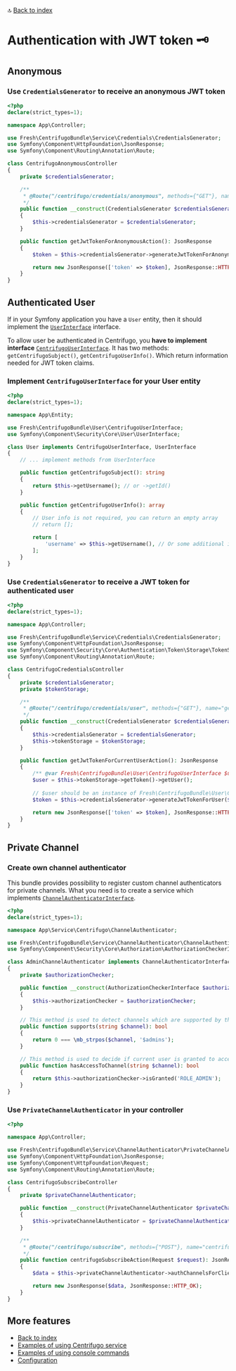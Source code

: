🔝 [Back to index](./../../README.md "Back to index")

# Authentication with JWT token 🗝️️

## Anonymous

### Use `CredentialsGenerator` to receive an anonymous JWT token

```php
<?php
declare(strict_types=1);

namespace App\Controller;

use Fresh\CentrifugoBundle\Service\Credentials\CredentialsGenerator;
use Symfony\Component\HttpFoundation\JsonResponse;
use Symfony\Component\Routing\Annotation\Route;

class CentrifugoAnonymousController
{
    private $credentialsGenerator;

    /**
     * @Route("/centrifugo/credentials/anonymous", methods={"GET"}, name="get_centrifugo_credentials_for_anonymous")
     */
    public function __construct(CredentialsGenerator $credentialsGenerator)
    {
        $this->credentialsGenerator = $credentialsGenerator;
    }

    public function getJwtTokenForAnonymousAction(): JsonResponse
    {
        $token = $this->credentialsGenerator->generateJwtTokenForAnonymous();

        return new JsonResponse(['token' => $token], JsonResponse::HTTP_OK);
    }
}
```

## Authenticated User

If in your Symfony application you have a `User` entity, then it should implement the [`UserInterface`](https://github.com/symfony/security-core/blob/master/User/UserInterface.php) interface.

To allow user be authenticated in Centrifugo, you **have to implement interface** [`CentrifugoUserInterface`](./../../User/CentrifugoUserInterface.php).
It has two methods: `getCentrifugoSubject()`, `getCentrifugoUserInfo()`. Which return information needed for JWT token claims.

### Implement `CentrifugoUserInterface` for your User entity

```php
<?php
declare(strict_types=1);

namespace App\Entity;

use Fresh\CentrifugoBundle\User\CentrifugoUserInterface;
use Symfony\Component\Security\Core\User\UserInterface;

class User implements CentrifugoUserInterface, UserInterface
{
    // ... implement methods from UserInterface

    public function getCentrifugoSubject(): string
    {
        return $this->getUsername(); // or ->getId()
    }

    public function getCentrifugoUserInfo(): array
    {
        // User info is not required, you can return an empty array
        // return [];

        return [
            'username' => $this->getUsername(), // Or some additional info, if you wish
        ];
    }
}

```

### Use `CredentialsGenerator` to receive a JWT token for authenticated user

```php
<?php
declare(strict_types=1);

namespace App\Controller;

use Fresh\CentrifugoBundle\Service\Credentials\CredentialsGenerator;
use Symfony\Component\HttpFoundation\JsonResponse;
use Symfony\Component\Security\Core\Authentication\Token\Storage\TokenStorageInterface;
use Symfony\Component\Routing\Annotation\Route;

class CentrifugoCredentialsController
{
    private $credentialsGenerator;
    private $tokenStorage;

    /**
     * @Route("/centrifugo/credentials/user", methods={"GET"}, name="get_centrifugo_credentials_for_current_user")
     */
    public function __construct(CredentialsGenerator $credentialsGenerator, TokenStorageInterface $tokenStorage)
    {
        $this->credentialsGenerator = $credentialsGenerator;
        $this->tokenStorage = $tokenStorage;
    }

    public function getJwtTokenForCurrentUserAction(): JsonResponse
    {
        /** @var Fresh\CentrifugoBundle\User\CentrifugoUserInterface $user */
        $user = $this->tokenStorage->getToken()->getUser();
        
        // $user should be an instance of Fresh\CentrifugoBundle\User\CentrifugoUserInterface
        $token = $this->credentialsGenerator->generateJwtTokenForUser($user);

        return new JsonResponse(['token' => $token], JsonResponse::HTTP_OK);
    }
}
```

## Private Channel

### Create own channel authenticator

This bundle provides possibility to register custom channel authenticators for private channels.
What you need is to create a service which implements [`ChannelAuthenticatorInterface`](./../../Service/ChannelAuthenticator/ChannelAuthenticatorInterface.php).

```php
<?php
declare(strict_types=1);

namespace App\Service\Centrifugo\ChannelAuthenticator;

use Fresh\CentrifugoBundle\Service\ChannelAuthenticator\ChannelAuthenticatorInterface;
use Symfony\Component\Security\Core\Authorization\AuthorizationCheckerInterface;

class AdminChannelAuthenticator implements ChannelAuthenticatorInterface
{
    private $authorizationChecker;

    public function __construct(AuthorizationCheckerInterface $authorizationChecker)
    {
        $this->authorizationChecker = $authorizationChecker;
    }

    // This method is used to detect channels which are supported by this channel authenticator
    public function supports(string $channel): bool
    {
        return 0 === \mb_strpos($channel, '$admins');
    }

    // This method is used to decide if current user is granted to access this private channel
    public function hasAccessToChannel(string $channel): bool
    {
        return $this->authorizationChecker->isGranted('ROLE_ADMIN');
    }
}
```

### Use `PrivateChannelAuthenticator` in your controller

```php
<?php

namespace App\Controller;

use Fresh\CentrifugoBundle\Service\ChannelAuthenticator\PrivateChannelAuthenticator;
use Symfony\Component\HttpFoundation\JsonResponse;
use Symfony\Component\HttpFoundation\Request;
use Symfony\Component\Routing\Annotation\Route;

class CentrifugoSubscribeController
{
    private $privateChannelAuthenticator;

    public function __construct(PrivateChannelAuthenticator $privateChannelAuthenticator)
    {
        $this->privateChannelAuthenticator = $privateChannelAuthenticator;
    }

    /**
     * @Route("/centrifugo/subscribe", methods={"POST"}, name="centrifugo_subscribe")
     */
    public function centrifugoSubscribeAction(Request $request): JsonResponse
    {
        $data = $this->privateChannelAuthenticator->authChannelsForClientFromRequest($request);

        return new JsonResponse($data, JsonResponse::HTTP_OK);
    }
}
```

## More features

* [Back to index](./../../README.md "Back to index")
* [Examples of using Centrifugo service](./centrifugo_service_methods.md "Examples of using Centrifugo service")
* [Examples of using console commands](./console_commands.md "Examples of using console commands")
* [Configuration](./configuration.md "Configuration")
